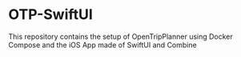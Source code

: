 # OTP-SwiftUI

This repository contains the setup of OpenTripPlanner using Docker Compose and the iOS App made of SwiftUI and Combine
